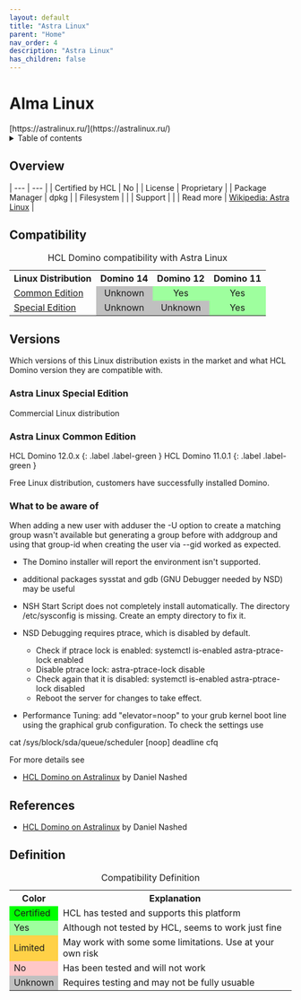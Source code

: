 ```yaml
---
layout: default
title: "Astra Linux"
parent: "Home"
nav_order: 4
description: "Astra Linux"
has_children: false
---
```

<h1>Alma Linux</h1>
[https://astralinux.ru/](https://astralinux.ru/)


<details close markdown="block">
  <summary>
    Table of contents
  </summary>
  {: .text-delta }
1. TOC
{:toc}
</details>

## Overview

| --- | --- |
| Certified by HCL | No |
| License         | Proprietary |
| Package Manager | dpkg |
| Filesystem      |    |
| Support         |   |
| Read more       | [Wikipedia: Astra Linux](https://en.wikipedia.org/wiki/Astra_Linux) |

## Compatibility

<table>
  <caption>HCL Domino compatibility with Astra Linux</caption>
  <tbody>
    <tr>
      <th>Linux Distribution</th>
      <th>Domino 14</th>
      <th>Domino 12</th>
      <th>Domino 11</th>
    </tr>
    <tr>
      <td><a href="#astra-linux">Common Edition</a></td>
      <td style="background:#C0C0C0;text-align:center;" >Unknown</td>
      <td style="background:#9EFF9E;text-align:center;" >Yes</td>
      <td style="background:#9EFF9E;text-align:center;" >Yes</td>
    </tr>
     <tr>
      <td><a href="#astra-linux">Special Edition</a></td>
      <td style="background:#C0C0C0;text-align:center;" >Unknown</td>
      <td style="background:#C0C0C0;text-align:center;" >Unknown</td>
      <td style="background:#9EFF9E;text-align:center;" >Yes</td>
    </tr>
  </tbody>
</table>

## Versions
Which versions of this Linux distribution exists in the market and what HCL Domino version they are compatible with.

### Astra Linux Special Edition 

Commercial Linux distribution
### Astra Linux Common Edition

HCL Domino 12.0.x
{: .label .label-green }
HCL Domino 11.0.1
{: .label .label-green }

Free Linux distribution, customers have successfully installed Domino. 

### What to be aware of

When adding a new user with adduser the -U option to create a matching group wasn't available but generating a group before with addgroup and using that group-id when creating the user via --gid worked as expected.

* The Domino installer will report the environment isn't supported.

* additional packages sysstat and gdb (GNU Debugger needed by NSD) may be useful

* NSH Start Script does not completely install automatically. The directory /etc/sysconfig is missing. Create an empty directory to fix it.

* NSD Debugging requires ptrace, which is disabled by default.
  * Check if ptrace lock is enabled:
  systemctl is-enabled astra-ptrace-lock
enabled
  * Disable ptrace lock: 
  astra-ptrace-lock disable
  * Check again that it is disabled:
systemctl is-enabled astra-ptrace-lock
disabled
  * Reboot the server for changes to take effect.

* Performance Tuning:
add "elevator=noop" to your grub kernel boot line using the graphical grub configuration. To check the settings use

cat /sys/block/sda/queue/scheduler
[noop] deadline cfq


For more details see
* [HCL Domino on Astralinux](https://blog.nashcom.de/nashcomblog.nsf/dx/domino-on-astra-linux-feedback.htm?opendocument) by Daniel Nashed


## References
* [HCL Domino on Astralinux](https://blog.nashcom.de/nashcomblog.nsf/dx/domino-on-astra-linux-feedback.htm?opendocument) by Daniel Nashed

## Definition

<table>
  <caption>Compatibility Definition</caption>
  <tbody>
    <tr>
      <th>Color</th>
      <th>Explanation</th>
    </tr>
    <tr>
      <td style="background:#00FF00" title="">Certified</td>
      <td>HCL has tested and supports this platform</td>
    </tr>
    <tr>
      <td style="background:#9EFF9E" title="">Yes</td>
      <td>Although not tested by HCL, seems to work just fine</td>
    </tr>
    <tr>
      <td style="background:#FFD147" title="">Limited</td>
      <td>May work with some some limitations. Use at your own risk</td>
    </tr>
    <tr>
      <td style="background:#FFC7C7" title="">No</td>
      <td>Has been tested and will not work</td>
    </tr>
    <tr>
      <td style="background:#C0C0C0" title="">Unknown</td>
      <td>Requires testing and may not be fully usuable</td>
    </tr>
  </tbody>
</table>